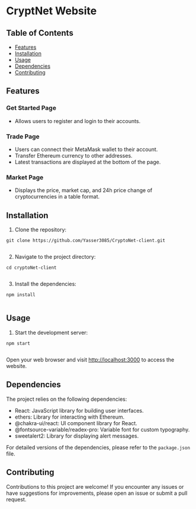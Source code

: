 <!DOCTYPE html>
<html>



<body>
  <h1>CryptNet Website</h1>

  <h2>Table of Contents</h2>
  <ul>
    <li><a href="#features">Features</a></li>
    <li><a href="#installation">Installation</a></li>
    <li><a href="#usage">Usage</a></li>
    <li><a href="#dependencies">Dependencies</a></li>
    <li><a href="#contributing">Contributing</a></li>

  </ul>

  <h2 id="features">Features</h2>

  <h3>Get Started Page</h3>
  <ul>
    <li>Allows users to register and login to their accounts.</li>
  </ul>

  <h3>Trade Page</h3>
  <ul>
    <li>Users can connect their MetaMask wallet to their account.</li>
    <li>Transfer Ethereum currency to other addresses.</li>
    <li>Latest transactions are displayed at the bottom of the page.</li>
  </ul>

  <h3>Market Page</h3>
  <ul>
    <li>Displays the price, market cap, and 24h price change of cryptocurrencies in a table format.</li>
  </ul>

  <h2 id="installation">Installation</h2>

  <ol>
    <li>Clone the repository:</li>
  </ol>

  <pre><code>git clone https://github.com/Yasser3085/CryptoNet-client.git
  </code></pre>

  <ol start="2">
    <li>Navigate to the project directory:</li>
  </ol>

  <pre><code>cd cryptoNet-client
  </code></pre>

  <ol start="3">
    <li>Install the dependencies:</li>
  </ol>

  <pre><code>npm install
  </code></pre>

  <h2 id="usage">Usage</h2>

  <ol>
    <li>Start the development server:</li>
  </ol>

  <pre><code>npm start
  </code></pre>

  <p>Open your web browser and visit <a href="http://localhost:3000">http://localhost:3000</a> to access the website.</p>

  <h2 id="dependencies">Dependencies</h2>

  <p>The project relies on the following dependencies:</p>

  <ul>
    <li>React: JavaScript library for building user interfaces.</li>
    <li>ethers: Library for interacting with Ethereum.</li>
    <li>@chakra-ui/react: UI component library for React.</li>
    <li>@fontsource-variable/readex-pro: Variable font for custom typography.</li>
    <li>sweetalert2: Library for displaying alert messages.</li>
  </ul>

  <p>For detailed versions of the dependencies, please refer to the <code>package.json</code> file.</p>

  <h2 id="contributing">Contributing</h2>

  <p>Contributions to this project are welcome! If you encounter any issues or have suggestions for improvements, please open an issue or submit a pull request.</p>




</body>

</html>

